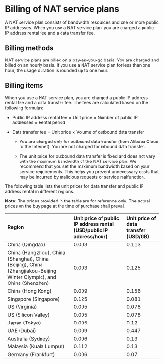 # Billing of NAT service plans

A NAT service plan consists of bandwidth resources and one or more public IP addresses. When you use a NAT service plan, you are charged a public IP address rental fee and a data transfer fee.

## Billing methods

NAT service plans are billed on a pay-as-you-go basis. You are charged and billed on an hourly basis. If you use a NAT service plan for less than one hour, the usage duration is rounded up to one hour.

## Billing items

When you use a NAT service plan, you are charged a public IP address rental fee and a data transfer fee. The fees are calculated based on the following formulas:

-   Public IP address rental fee = Unit price × Number of public IP addresses × Rental period

-   Data transfer fee = Unit price × Volume of outbound data transfer

    -   You are charged only for outbound data transfer \(from Alibaba Cloud to the Internet\). You are not charged for inbound data transfer.

    -   The unit price for outbound data transfer is fixed and does not vary with the maximum bandwidth of the NAT service plan. We recommend that you set the maximum bandwidth based on your service requirements. This helps you prevent unnecessary costs that may be incurred by malicious requests or service malfunction.


The following table lists the unit prices for data transfer and public IP address rental in different regions.

**Note:** The prices provided in the table are for reference only. The actual prices on the buy page at the time of purchase shall prevail.

|Region|Unit price of public IP address rental \(USD/public IP address/hour\)|Unit price of data transfer \(USD/GB\)|
|:-----|:--------------------------------------------------------------------|:-------------------------------------|
|China \(Qingdao\)|0.003|0.113|
|China \(Hangzhou\), China \(Shanghai\), China \(Beijing\), China \(Zhangjiakou-Beijing Winter Olympic\), and China \(Shenzhen\)|0.003|0.125|
|China \(Hong Kong\)|0.009|0.156|
|Singapore \(Singapore\)|0.125|0.081|
|US \(Virginia\)|0.005|0.078|
|US \(Silicon Valley\)|0.005|0.078|
|Japan \(Tokyo\)|0.005|0.12|
|UAE \(Dubai\)|0.009|0.447|
|Australia \(Sydney\)|0.006|0.13|
|Malaysia \(Kuala Lumpur\)|0.112|0.13|
|Germany \(Frankfurt\)|0.006|0.07|

